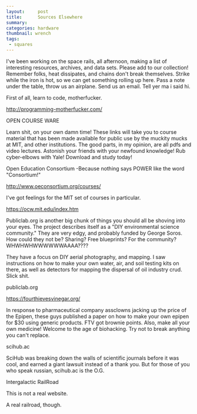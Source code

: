 ```yaml
---
layout:     post
title:      Sources Elsewhere
summary:    
categories: hardware
thumbnail: wrench
tags:
 - squares
---
```





I've been working on the space rails, all afternoon, making a list of interesting resources, archives, and data sets. Please add to our collection! Remember folks, heat dissipates, and chains don't break themselves. Strike while the iron is hot, so we can get something rolling up here. Pass a note under the table, throw us an airplane. Send us an email. Tell yer ma i said hi.

First of all, learn to code, motherfucker.

http://programming-motherfucker.com/


OPEN COURSE WARE

Learn shit, on your own damn time! These links will take you to course material that has been made available for public use by the muckity mucks at MIT, and other institutions. The good parts, in my opinion, are all pdfs and video lectures. Astonish your friends with your newfound knowledge! Rub cyber-elbows with Yale! Download and study today! 


Open Education Consortium -Because nothing says POWER like the word "Consortium!"

http://www.oeconsortium.org/courses/


I've got feelings for the MIT set of courses in particular. 

https://ocw.mit.edu/index.htm



Publiclab.org is another big chunk of things you should all be shoving into your eyes. The project describes itself as a "DIY environmental science community." They are very edgy, and probably funded by George Soros. How could they not be? Sharing? Free blueprints? For the community? WHWHWHWWWWWWAAAA???? 

They have a focus on DIY aerial photography, and mapping. I saw instructions on how to make your own water, air, and soil testing kits on there, as well as detectors for mapping the dispersal of oil industry crud. Slick shit.

publiclab.org




https://fourthievesvinegar.org/

In response to pharmaceutical company assclowns jacking up the price of the Epipen, these guys published a paper on how to make your own epipen for $30 using generic products. FTV got brownie points. Also, make all your own medicine! Welcome to the age of biohacking. Try not to break anything you can't replace.





scihub.ac
	
SciHub was breaking down the walls of scientific journals before it was cool, and earned a giant lawsuit instead of a thank you. But for those of you who speak russian, scihub.ac is the O.G.






Intergalactic RailRoad
	
This is not a real website.

A real railroad, though.
